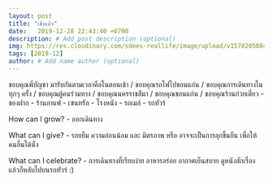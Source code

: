 ```yaml
---
layout: post
title: "เช้าแล้ว"
date:   2019-12-28 22:43:40 +0700
description: # Add post description (optional)
img: https://res.cloudinary.com/sdees-reallife/image/upload/v1578205084/IMG_20191228_064542.jpg # Add image post (optional)
tags: [2019-12]
author: # Add name author (optional)
---
```

ขอบคุณพี่บัญชา มารับกันตามเวลาคือในตอนเช้า / ขอบคุณรถไฟไปขอนแก่น / ขอบคุณการเดินทางในทุกๆ ครั้ง / ขอบคุณผู้คนร่วมทาง / ขอบคุณนครราชสีมา / ขอบคุณขอนแก่น / ขอบคุณร้านก๋วยเตี๋ยว - ของฝาก - ร้านกาแฟ - เซนทรัล - โรงหนัง - รถเมล์ - รถทัวร์

<i class="fa fa-child" style="color:plum"></i>

How can I grow? - ออกเดินทาง

What can I give? - รอยยิ้ม ความอ่อนน้อม และ มิตรภาพ หรือ อาจจะเป็นการลุกขึ้นยืน เพื่อให้คนอื่นได้นั่ง

What can I celebrate? - การเดินทางที่เรียบง่าย อาหารอร่อย อากาศเย็นสบาย ดูหนังสักเรื่อง แล้วก็หลับไปบนรถทัวร์ :)

